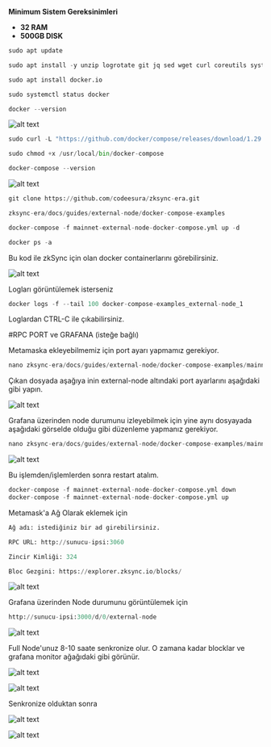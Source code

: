 **Minimum Sistem Gereksinimleri**

- **32 RAM**
- **500GB DISK**

```python
sudo apt update
```

```python
sudo apt install -y unzip logrotate git jq sed wget curl coreutils systemd
```

```python
sudo apt install docker.io
```

```python
sudo systemctl status docker
```

```python
docker --version
```

![alt text](https://i.hizliresim.com/1h330hc.png)

```python
sudo curl -L "https://github.com/docker/compose/releases/download/1.29.2/docker-compose-$(uname -s)-$(uname -m)" -o /usr/local/bin/docker-compose
```

```python
sudo chmod +x /usr/local/bin/docker-compose
```

```python
docker-compose --version
```
![alt text](https://i.hizliresim.com/9zoqkrt.png)

```python
git clone https://github.com/codeesura/zksync-era.git
```

```python
zksync-era/docs/guides/external-node/docker-compose-examples
```

```python
docker-compose -f mainnet-external-node-docker-compose.yml up -d
```

```python
docker ps -a
```
Bu kod ile zkSync için olan docker containerlarını görebilirsiniz.

![alt text](https://i.hizliresim.com/arzwcu5.png)

Logları görüntülemek isterseniz

```python
docker logs -f --tail 100 docker-compose-examples_external-node_1
```

Loglardan CTRL-C ile çıkabilirsiniz.

#RPC PORT ve GRAFANA (isteğe bağlı)

Metamaska ekleyebilmemiz için port ayarı yapmamız gerekiyor.

```python
nano zksync-era/docs/guides/external-node/docker-compose-examples/mainnet-external-node-docker-compose.yml
```
Çıkan dosyada aşağıya inin external-node altındaki port ayarlarını aşağıdaki gibi yapın.

![alt text](https://i.hizliresim.com/n0gt8c4.png)

Grafana üzerinden node durumunu izleyebilmek için yine aynı dosyayada
aşağıdaki görselde olduğu gibi düzenleme yapmanız gerekiyor.

```python
nano zksync-era/docs/guides/external-node/docker-compose-examples/mainnet-external-node-docker-compose.yml
```

![alt text](https://i.hizliresim.com/pr5frup.png)


Bu işlemden/işlemlerden sonra restart atalım.

```python
docker-compose -f mainnet-external-node-docker-compose.yml down
docker-compose -f mainnet-external-node-docker-compose.yml up
```

Metamask'a Ağ Olarak eklemek için

```python
Ağ adı: istediğiniz bir ad girebilirsiniz.

RPC URL: http://sunucu-ipsi:3060

Zincir Kimliği: 324

Bloc Gezgini: https://explorer.zksync.io/blocks/
```

![alt text](https://i.hizliresim.com/4ixy3wa.png)

Grafana üzerinden Node durumunu görüntülemek için

```python
http://sunucu-ipsi:3000/d/0/external-node
```

![alt text](https://i.hizliresim.com/bqbx2uf.png)


Full Node'unuz 8-10 saate senkronize olur. O zamana kadar blocklar ve grafana monitor ağağıdaki gibi görünür.

![alt text](https://i.hizliresim.com/1ijtawu.png)

![alt text](https://i.hizliresim.com/duzl6k6.png)

Senkronize olduktan sonra

![alt text](https://i.hizliresim.com/lw3tv8j.png)

![alt text](https://i.hizliresim.com/cvmw69q.png)















